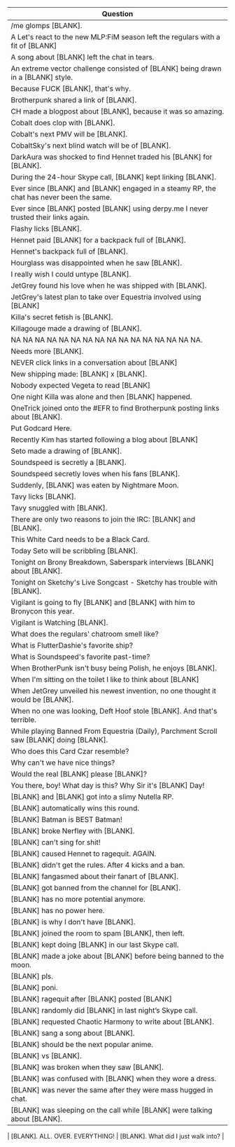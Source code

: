 Question |
--- |
/me glomps [BLANK]. |
A Let's react to the new MLP:FiM season left the regulars with a fit of [BLANK] |
A song about [BLANK] left the chat in tears. |
An extreme vector challenge consisted of [BLANK] being drawn in a [BLANK] style. |
Because FUCK [BLANK], that's why. |
Brotherpunk shared a link of [BLANK]. |
CH made a blogpost about [BLANK], because it was so amazing. |
Cobalt does clop with [BLANK]. |
Cobalt's next PMV will be [BLANK]. |
CobaltSky's next blind watch will be of [BLANK]. |
DarkAura was shocked to find Hennet traded his [BLANK] for [BLANK]. |
During the 24-hour Skype call, [BLANK] kept linking [BLANK]. |
Ever since [BLANK] and [BLANK] engaged in a steamy RP, the chat has never been the same. |
Ever since [BLANK] posted [BLANK] using derpy.me I never trusted their links again. |
Flashy licks [BLANK]. |
Hennet paid [BLANK] for a backpack full of [BLANK]. |
Hennet's backpack full of [BLANK]. |
Hourglass was disappointed when he saw [BLANK]. |
I really wish I could untype [BLANK]. |
JetGrey found his love when he was shipped with [BLANK]. |
JetGrey's latest plan to take over Equestria involved using [BLANK] |
Killa's secret fetish is [BLANK]. |
Killagouge made a drawing of [BLANK]. |
NA NA NA NA NA NA NA NA NA NA NA NA NA NA NA NA. |
Needs more [BLANK]. |
NEVER click links in a conversation about [BLANK] |
New shipping made: [BLANK] x [BLANK]. |
Nobody expected Vegeta to read [BLANK] |
One night Killa was alone and then [BLANK] happened. |
OneTrick joined onto the #EFR to find Brotherpunk posting links about [BLANK]. |
Put Godcard Here. |
Recently Kim has started following a blog about [BLANK] |
Seto made a drawing of [BLANK]. |
Soundspeed is secretly a [BLANK]. |
Soundspeed secretly loves when his fans [BLANK]. |
Suddenly, [BLANK] was eaten by Nightmare Moon. |
Tavy licks [BLANK]. |
Tavy snuggled with [BLANK]. |
There are only two reasons to join the IRC: [BLANK] and [BLANK]. |
This White Card needs to be a Black Card. |
Today Seto will be scribbling [BLANK]. |
Tonight on Brony Breakdown, Saberspark interviews [BLANK] about [BLANK]. |
Tonight on Sketchy's Live Songcast - Sketchy has trouble with [BLANK]. |
Vigilant is going to fly [BLANK] and [BLANK] with him to Bronycon this year. |
Vigilant is Watching [BLANK]. |
What does the regulars' chatroom smell like? |
What is FlutterDashie's favorite ship? |
What is Soundspeed's favorite past-time? |
When BrotherPunk isn't busy being Polish, he enjoys [BLANK]. |
When I'm sitting on the toilet I like to think about [BLANK] |
When JetGrey unveiled his newest invention, no one thought it would be [BLANK]. |
When no one was looking, Deft Hoof stole [BLANK]. And that's terrible. |
While playing Banned From Equestria (Daily), Parchment Scroll saw [BLANK] doing [BLANK]. |
Who does this Card Czar resemble? |
Why can't we have nice things? |
Would the real [BLANK] please [BLANK]? |
You there, boy! What day is this? Why Sir it's [BLANK] Day! |
[BLANK] and [BLANK] got into a slimy Nutella RP. |
[BLANK] automatically wins this round. |
[BLANK] Batman is BEST Batman! |
[BLANK] broke Nerfley with [BLANK]. |
[BLANK] can't sing for shit! |
[BLANK] caused Hennet to ragequit. AGAIN. |
[BLANK] didn't get the rules. After 4 kicks and a ban. |
[BLANK] fangasmed about their fanart of [BLANK]. |
[BLANK] got banned from the channel for [BLANK]. |
[BLANK] has no more potential anymore. |
[BLANK] has no power here. |
[BLANK] is why I don't have [BLANK]. |
[BLANK] joined the room to spam [BLANK], then left. |
[BLANK] kept doing [BLANK] in our last Skype call. |
[BLANK] made a joke about [BLANK] before being banned to the moon. |
[BLANK] pls. |
[BLANK] poni. |
[BLANK] ragequit after [BLANK] posted [BLANK] |
[BLANK] randomly did [BLANK] in last night&rsquo;s Skype call. |
[BLANK] requested Chaotic Harmony to write about [BLANK]. |
[BLANK] sang a song about [BLANK]. |
[BLANK] should be the next popular anime. |
[BLANK] vs [BLANK]. |
[BLANK] was broken when they saw [BLANK]. |
[BLANK] was confused with [BLANK] when they wore a dress. |
[BLANK] was never the same after they were mass hugged in chat. |
[BLANK] was sleeping on the call while [BLANK] were talking about [BLANK]. |
 |
[BLANK]. ALL. OVER. EVERYTHING! |
[BLANK]. What did I just walk into? |
